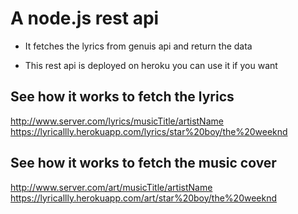 # A node.js rest api
* It fetches the lyrics from genuis api and return the data 

* This rest api is deployed on heroku you can use it if you want

## See how it works to fetch the lyrics
http://www.server.com/lyrics/musicTitle/artistName
https://lyricallly.herokuapp.com/lyrics/star%20boy/the%20weeknd

## See how it works to fetch the music cover
http://www.server.com/art/musicTitle/artistName
https://lyricallly.herokuapp.com/art/star%20boy/the%20weeknd
